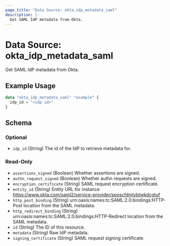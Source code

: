 ```yaml
---
page_title: "Data Source: okta_idp_metadata_saml"
description: |-
  Get SAML IdP metadata from Okta.
---
```


# Data Source: okta_idp_metadata_saml

Get SAML IdP metadata from Okta.

## Example Usage

```terraform
data "okta_idp_metadata_saml" "example" {
  idp_id = "<idp id>"
}
```

<!-- schema generated by tfplugindocs -->
## Schema

### Optional

- `idp_id` (String) The id of the IdP to retrieve metadata for.

### Read-Only

- `assertions_signed` (Boolean) Whether assertions are signed.
- `authn_request_signed` (Boolean) Whether authn requests are signed.
- `encryption_certificate` (String) SAML request encryption certificate.
- `entity_id` (String) Entity URL for instance https://www.okta.com/saml2/service-provider/sposcfdmlybtwkdcgtuf
- `http_post_binding` (String) urn:oasis:names:tc:SAML:2.0:bindings:HTTP-Post location from the SAML metadata.
- `http_redirect_binding` (String) urn:oasis:names:tc:SAML:2.0:bindings:HTTP-Redirect location from the SAML metadata.
- `id` (String) The ID of this resource.
- `metadata` (String) Raw IdP metadata.
- `signing_certificate` (String) SAML request signing certificate.


